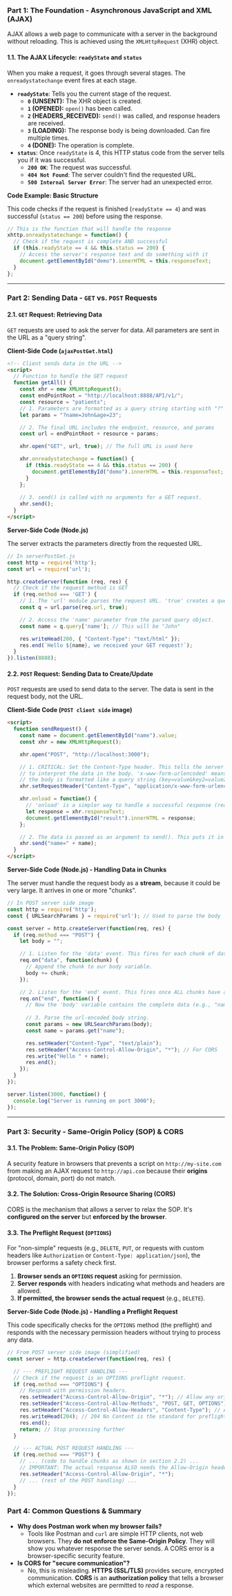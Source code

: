 

### **Part 1: The Foundation - Asynchronous JavaScript and XML (AJAX)**

AJAX allows a web page to communicate with a server in the background without reloading. This is achieved using the `XMLHttpRequest` (XHR) object.

#### **1.1. The AJAX Lifecycle: `readyState` and `status`**

When you make a request, it goes through several stages. The `onreadystatechange` event fires at each stage.

*   **`readyState`**: Tells you the current stage of the request.
    *   **`0` (UNSENT):** The XHR object is created.
    *   **`1` (OPENED):** `open()` has been called.
    *   **`2` (HEADERS_RECEIVED):** `send()` was called, and response headers are received.
    *   **`3` (LOADING):** The response body is being downloaded. Can fire multiple times.
    *   **`4` (DONE):** The operation is complete.
*   **`status`**: Once `readyState` is 4, this HTTP status code from the server tells you if it was successful.
    *   **`200 OK`**: The request was successful.
    *   **`404 Not Found`**: The server couldn't find the requested URL.
    *   **`500 Internal Server Error`**: The server had an unexpected error.

**Code Example: Basic Structure**

This code checks if the request is finished (`readyState == 4`) and was successful (`status == 200`) before using the response.

```javascript
// This is the function that will handle the response
xhttp.onreadystatechange = function() {
  // Check if the request is complete AND successful
  if (this.readyState == 4 && this.status == 200) {
    // Access the server's response text and do something with it
    document.getElementById("demo").innerHTML = this.responseText;
  }
};
```

---

### **Part 2: Sending Data - `GET` vs. `POST` Requests**

#### **2.1. `GET` Request: Retrieving Data**

`GET` requests are used to ask the server for data. All parameters are sent in the URL as a "query string".

**Client-Side Code (`ajaxPostGet.html`)**

```html
<!-- Client sends data in the URL -->
<script>
  // Function to handle the GET request
  function getAll() {
    const xhr = new XMLHttpRequest();
    const endPointRoot = "http://localhost:8888/API/v1/";
    const resource = "patients";
    // 1. Parameters are formatted as a query string starting with "?"
    let params = "?name=John&age=23";

    // 2. The final URL includes the endpoint, resource, and params
    const url = endPointRoot + resource + params;

    xhr.open("GET", url, true); // The full URL is used here

    xhr.onreadystatechange = function() {
      if (this.readyState == 4 && this.status == 200) {
        document.getElementById("demo").innerHTML = this.responseText;
      }
    };
    
    // 3. send() is called with no arguments for a GET request.
    xhr.send();
  }
</script>
```

**Server-Side Code (Node.js)**

The server extracts the parameters directly from the requested URL.

```javascript
// In serverPostGet.js
const http = require('http');
const url = require('url');

http.createServer(function (req, res) {
  // Check if the request method is GET
  if (req.method === 'GET') {
    // 1. The 'url' module parses the request URL. 'true' creates a query object.
    const q = url.parse(req.url, true);

    // 2. Access the 'name' parameter from the parsed query object.
    const name = q.query['name']; // This will be "John"

    res.writeHead(200, { "Content-Type": "text/html" });
    res.end(`Hello ${name}, we received your GET request!`);
  }
}).listen(8888);
```

#### **2.2. `POST` Request: Sending Data to Create/Update**

`POST` requests are used to send data to the server. The data is sent in the request body, not the URL.

**Client-Side Code (`POST client side` image)**

```html
<script>
  function sendRequest() {
    const name = document.getElementById("name").value;
    const xhr = new XMLHttpRequest();

    xhr.open("POST", "http://localhost:3000");

    // 1. CRITICAL: Set the Content-Type header. This tells the server how
    // to interpret the data in the body. 'x-www-form-urlencoded' means
    // the body is formatted like a query string (key=value&key2=value2).
    xhr.setRequestHeader("Content-Type", "application/x-www-form-urlencoded");

    xhr.onload = function() {
      // 'onload' is a simpler way to handle a successful response (readyState 4, status 200-299)
      let response = xhr.responseText;
      document.getElementById("result").innerHTML = response;
    };

    // 2. The data is passed as an argument to send(). This puts it in the request body.
    xhr.send("name=" + name);
  }
</script>
```

**Server-Side Code (Node.js) - Handling Data in Chunks**

The server must handle the request body as a **stream**, because it could be very large. It arrives in one or more "chunks".

```javascript
// In POST server side image
const http = require('http');
const { URLSearchParams } = require('url'); // Used to parse the body

const server = http.createServer(function(req, res) {
  if (req.method === "POST") {
    let body = "";

    // 1. Listen for the 'data' event. This fires for each chunk of data that arrives.
    req.on("data", function(chunk) {
      // Append the chunk to our body variable.
      body += chunk;
    });

    // 2. Listen for the 'end' event. This fires once ALL chunks have arrived.
    req.on("end", function() {
      // Now the 'body' variable contains the complete data (e.g., "name=John")
      
      // 3. Parse the url-encoded body string.
      const params = new URLSearchParams(body);
      const name = params.get("name");

      res.setHeader("Content-Type", "text/plain");
      res.setHeader("Access-Control-Allow-Origin", "*"); // For CORS
      res.write("Hello " + name);
      res.end();
    });
  }
});

server.listen(3000, function() {
  console.log("Server is running on port 3000");
});
```

---

### **Part 3: Security - Same-Origin Policy (SOP) & CORS**

#### **3.1. The Problem: Same-Origin Policy (SOP)**
A security feature in browsers that prevents a script on `http://my-site.com` from making an AJAX request to `http://api.com` because their **origins** (protocol, domain, port) do not match.

#### **3.2. The Solution: Cross-Origin Resource Sharing (CORS)**
CORS is the mechanism that allows a server to relax the SOP. It's **configured on the server** but **enforced by the browser**.

#### **3.3. The Preflight Request (`OPTIONS`)**
For "non-simple" requests (e.g., `DELETE`, `PUT`, or requests with custom headers like `Authorization` or `Content-Type: application/json`), the browser performs a safety check first.

1.  **Browser sends an `OPTIONS` request** asking for permission.
2.  **Server responds** with headers indicating what methods and headers are allowed.
3.  **If permitted, the browser sends the actual request** (e.g., `DELETE`).

**Server-Side Code (Node.js) - Handling a Preflight Request**

This code specifically checks for the `OPTIONS` method (the preflight) and responds with the necessary permission headers without trying to process any data.

```javascript
// From POST server side image (simplified)
const server = http.createServer(function(req, res) {

  // --- PREFLIGHT REQUEST HANDLING ---
  // Check if the request is an OPTIONS preflight request.
  if (req.method === "OPTIONS") {
    // Respond with permission headers.
    res.setHeader("Access-Control-Allow-Origin", "*"); // Allow any origin
    res.setHeader("Access-Control-Allow-Methods", "POST, GET, OPTIONS"); // Allow these methods
    res.setHeader("Access-Control-Allow-Headers", "Content-Type"); // Allow this header
    res.writeHead(204); // 204 No Content is the standard for preflight responses
    res.end();
    return; // Stop processing further
  }

  // --- ACTUAL POST REQUEST HANDLING ---
  if (req.method === "POST") {
    // ... (code to handle chunks as shown in section 2.2) ...
    // IMPORTANT: The actual response ALSO needs the Allow-Origin header!
    res.setHeader("Access-Control-Allow-Origin", "*");
    // ... (rest of the POST handling) ...
  }
});
```

### **Part 4: Common Questions & Summary**

*   **Why does Postman work when my browser fails?**
    *   Tools like Postman and `curl` are simple HTTP clients, not web browsers. They **do not enforce the Same-Origin Policy**. They will show you whatever response the server sends. A CORS error is a browser-specific security feature.
*   **Is CORS for "secure communication"?**
    *   No, this is misleading. **HTTPS (SSL/TLS)** provides secure, encrypted communication. **CORS** is an **authorization policy** that tells a browser which external websites are permitted to *read* a response.